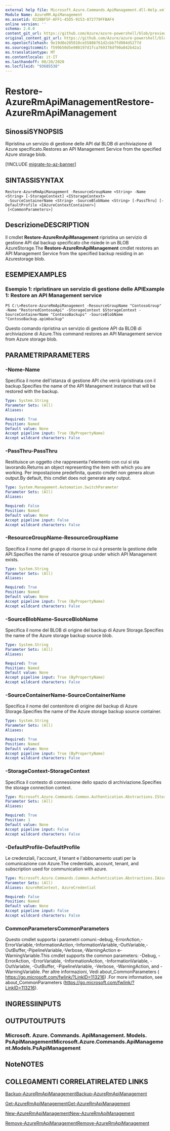 ```yaml
---
external help file: Microsoft.Azure.Commands.ApiManagement.dll-Help.xml
Module Name: AzureRM.ApiManagement
ms.assetid: 022BBF5F-AFF1-45D5-9153-872779FFBAF4
online version: ''
schema: 2.0.0
content_git_url: https://github.com/Azure/azure-powershell/blob/preview/src/ResourceManager/ApiManagement/Commands.ApiManagement/help/Restore-AzureRmApiManagement.md
original_content_git_url: https://github.com/Azure/azure-powershell/blob/preview/src/ResourceManager/ApiManagement/Commands.ApiManagement/help/Restore-AzureRmApiManagement.md
ms.openlocfilehash: 9e19d8e205010ce55886761d2cbb7fd904d5277d
ms.sourcegitcommit: f599b50d5e980197d1fca769378df90a842b42a1
ms.translationtype: MT
ms.contentlocale: it-IT
ms.lasthandoff: 08/20/2020
ms.locfileid: "93685538"
---
```

# <span data-ttu-id="e3fb6-101">Restore-AzureRmApiManagement</span><span class="sxs-lookup"><span data-stu-id="e3fb6-101">Restore-AzureRmApiManagement</span></span>

## <span data-ttu-id="e3fb6-102">Sinossi</span><span class="sxs-lookup"><span data-stu-id="e3fb6-102">SYNOPSIS</span></span>
<span data-ttu-id="e3fb6-103">Ripristina un servizio di gestione delle API dal BLOB di archiviazione di Azure specificato.</span><span class="sxs-lookup"><span data-stu-id="e3fb6-103">Restores an API Management Service from the specified Azure storage blob.</span></span>

[!INCLUDE [migrate-to-az-banner](../../includes/migrate-to-az-banner.md)]

## <span data-ttu-id="e3fb6-104">SINTASSI</span><span class="sxs-lookup"><span data-stu-id="e3fb6-104">SYNTAX</span></span>

```
Restore-AzureRmApiManagement -ResourceGroupName <String> -Name <String> [-StorageContext] <IStorageContext>
 -SourceContainerName <String> -SourceBlobName <String> [-PassThru] [-DefaultProfile <IAzureContextContainer>]
 [<CommonParameters>]
```

## <span data-ttu-id="e3fb6-105">Descrizione</span><span class="sxs-lookup"><span data-stu-id="e3fb6-105">DESCRIPTION</span></span>
<span data-ttu-id="e3fb6-106">Il cmdlet **Restore-AzureRmApiManagement** ripristina un servizio di gestione API dal backup specificato che risiede in un BLOB AzureStorage.</span><span class="sxs-lookup"><span data-stu-id="e3fb6-106">The **Restore-AzureRmApiManagement** cmdlet restores an API Management Service from the specified backup residing in an Azurestorage blob.</span></span>

## <span data-ttu-id="e3fb6-107">ESEMPI</span><span class="sxs-lookup"><span data-stu-id="e3fb6-107">EXAMPLES</span></span>

### <span data-ttu-id="e3fb6-108">Esempio 1: ripristinare un servizio di gestione delle API</span><span class="sxs-lookup"><span data-stu-id="e3fb6-108">Example 1: Restore an API Management service</span></span>
```
PS C:\>Restore-AzureRmApiManagement -ResourceGroupName "ContosoGroup" -Name "RestoredContosoApi" -StorageContext $StorageContext -SourceContainerName "ContosoBackups" -SourceBlobName "ContosoBackup.apimbackup"
```

<span data-ttu-id="e3fb6-109">Questo comando ripristina un servizio di gestione API da BLOB di archiviazione di Azure.</span><span class="sxs-lookup"><span data-stu-id="e3fb6-109">This command restores an API Management service from Azure storage blob.</span></span>

## <span data-ttu-id="e3fb6-110">PARAMETRI</span><span class="sxs-lookup"><span data-stu-id="e3fb6-110">PARAMETERS</span></span>

### <span data-ttu-id="e3fb6-111">-Nome</span><span class="sxs-lookup"><span data-stu-id="e3fb6-111">-Name</span></span>
<span data-ttu-id="e3fb6-112">Specifica il nome dell'istanza di gestione API che verrà ripristinata con il backup.</span><span class="sxs-lookup"><span data-stu-id="e3fb6-112">Specifies the name of the API Management instance that will be restored with the backup.</span></span>

```yaml
Type: System.String
Parameter Sets: (All)
Aliases: 

Required: True
Position: Named
Default value: None
Accept pipeline input: True (ByPropertyName)
Accept wildcard characters: False
```

### <span data-ttu-id="e3fb6-113">-PassThru</span><span class="sxs-lookup"><span data-stu-id="e3fb6-113">-PassThru</span></span>
<span data-ttu-id="e3fb6-114">Restituisce un oggetto che rappresenta l'elemento con cui si sta lavorando.</span><span class="sxs-lookup"><span data-stu-id="e3fb6-114">Returns an object representing the item with which you are working.</span></span>
<span data-ttu-id="e3fb6-115">Per impostazione predefinita, questo cmdlet non genera alcun output.</span><span class="sxs-lookup"><span data-stu-id="e3fb6-115">By default, this cmdlet does not generate any output.</span></span>

```yaml
Type: System.Management.Automation.SwitchParameter
Parameter Sets: (All)
Aliases: 

Required: False
Position: Named
Default value: None
Accept pipeline input: False
Accept wildcard characters: False
```

### <span data-ttu-id="e3fb6-116">-ResourceGroupName</span><span class="sxs-lookup"><span data-stu-id="e3fb6-116">-ResourceGroupName</span></span>
<span data-ttu-id="e3fb6-117">Specifica il nome del gruppo di risorse in cui è presente la gestione delle API.</span><span class="sxs-lookup"><span data-stu-id="e3fb6-117">Specifies the name of resource group under which API Management exists.</span></span>

```yaml
Type: System.String
Parameter Sets: (All)
Aliases: 

Required: True
Position: Named
Default value: None
Accept pipeline input: True (ByPropertyName)
Accept wildcard characters: False
```

### <span data-ttu-id="e3fb6-118">-SourceBlobName</span><span class="sxs-lookup"><span data-stu-id="e3fb6-118">-SourceBlobName</span></span>
<span data-ttu-id="e3fb6-119">Specifica il nome del BLOB di origine del backup di Azure Storage.</span><span class="sxs-lookup"><span data-stu-id="e3fb6-119">Specifies the name of the Azure storage backup source blob.</span></span>

```yaml
Type: System.String
Parameter Sets: (All)
Aliases: 

Required: True
Position: Named
Default value: None
Accept pipeline input: True (ByPropertyName)
Accept wildcard characters: False
```

### <span data-ttu-id="e3fb6-120">-SourceContainerName</span><span class="sxs-lookup"><span data-stu-id="e3fb6-120">-SourceContainerName</span></span>
<span data-ttu-id="e3fb6-121">Specifica il nome del contenitore di origine del backup di Azure Storage.</span><span class="sxs-lookup"><span data-stu-id="e3fb6-121">Specifies the name of the Azure storage backup source container.</span></span>

```yaml
Type: System.String
Parameter Sets: (All)
Aliases: 

Required: True
Position: Named
Default value: None
Accept pipeline input: True (ByPropertyName)
Accept wildcard characters: False
```

### <span data-ttu-id="e3fb6-122">-StorageContext</span><span class="sxs-lookup"><span data-stu-id="e3fb6-122">-StorageContext</span></span>
<span data-ttu-id="e3fb6-123">Specifica il contesto di connessione dello spazio di archiviazione.</span><span class="sxs-lookup"><span data-stu-id="e3fb6-123">Specifies the storage connection context.</span></span>

```yaml
Type: Microsoft.Azure.Commands.Common.Authentication.Abstractions.IStorageContext
Parameter Sets: (All)
Aliases: 

Required: True
Position: 1
Default value: None
Accept pipeline input: False
Accept wildcard characters: False
```

### <span data-ttu-id="e3fb6-124">-DefaultProfile</span><span class="sxs-lookup"><span data-stu-id="e3fb6-124">-DefaultProfile</span></span>
<span data-ttu-id="e3fb6-125">Le credenziali, l'account, il tenant e l'abbonamento usati per la comunicazione con Azure.</span><span class="sxs-lookup"><span data-stu-id="e3fb6-125">The credentials, account, tenant, and subscription used for communication with azure.</span></span>

```yaml
Type: Microsoft.Azure.Commands.Common.Authentication.Abstractions.IAzureContextContainer
Parameter Sets: (All)
Aliases: AzureRmContext, AzureCredential

Required: False
Position: Named
Default value: None
Accept pipeline input: False
Accept wildcard characters: False
```

### <span data-ttu-id="e3fb6-126">CommonParameters</span><span class="sxs-lookup"><span data-stu-id="e3fb6-126">CommonParameters</span></span>
<span data-ttu-id="e3fb6-127">Questo cmdlet supporta i parametri comuni:-debug,-ErrorAction,-ErrorVariable,-InformationAction,-InformationVariable,-OutVariable,-OutBuffer,-PipelineVariable,-Verbose,-WarningAction e-WarningVariable.</span><span class="sxs-lookup"><span data-stu-id="e3fb6-127">This cmdlet supports the common parameters: -Debug, -ErrorAction, -ErrorVariable, -InformationAction, -InformationVariable, -OutVariable, -OutBuffer, -PipelineVariable, -Verbose, -WarningAction, and -WarningVariable.</span></span> <span data-ttu-id="e3fb6-128">Per altre informazioni, Vedi about_CommonParameters ( https://go.microsoft.com/fwlink/?LinkID=113216) .</span><span class="sxs-lookup"><span data-stu-id="e3fb6-128">For more information, see about_CommonParameters (https://go.microsoft.com/fwlink/?LinkID=113216).</span></span>

## <span data-ttu-id="e3fb6-129">INGRESSI</span><span class="sxs-lookup"><span data-stu-id="e3fb6-129">INPUTS</span></span>

## <span data-ttu-id="e3fb6-130">OUTPUT</span><span class="sxs-lookup"><span data-stu-id="e3fb6-130">OUTPUTS</span></span>

### <span data-ttu-id="e3fb6-131">Microsoft. Azure. Commands. ApiManagement. Models. PsApiManagement</span><span class="sxs-lookup"><span data-stu-id="e3fb6-131">Microsoft.Azure.Commands.ApiManagement.Models.PsApiManagement</span></span>

## <span data-ttu-id="e3fb6-132">Note</span><span class="sxs-lookup"><span data-stu-id="e3fb6-132">NOTES</span></span>

## <span data-ttu-id="e3fb6-133">COLLEGAMENTI CORRELATI</span><span class="sxs-lookup"><span data-stu-id="e3fb6-133">RELATED LINKS</span></span>

[<span data-ttu-id="e3fb6-134">Backup-AzureRmApiManagement</span><span class="sxs-lookup"><span data-stu-id="e3fb6-134">Backup-AzureRmApiManagement</span></span>](./Backup-AzureRmApiManagement.md)

[<span data-ttu-id="e3fb6-135">Get-AzureRmApiManagement</span><span class="sxs-lookup"><span data-stu-id="e3fb6-135">Get-AzureRmApiManagement</span></span>](./Get-AzureRmApiManagement.md)

[<span data-ttu-id="e3fb6-136">New-AzureRmApiManagement</span><span class="sxs-lookup"><span data-stu-id="e3fb6-136">New-AzureRmApiManagement</span></span>](./New-AzureRmApiManagement.md)

[<span data-ttu-id="e3fb6-137">Remove-AzureRmApiManagement</span><span class="sxs-lookup"><span data-stu-id="e3fb6-137">Remove-AzureRmApiManagement</span></span>](./Remove-AzureRmApiManagement.md)


